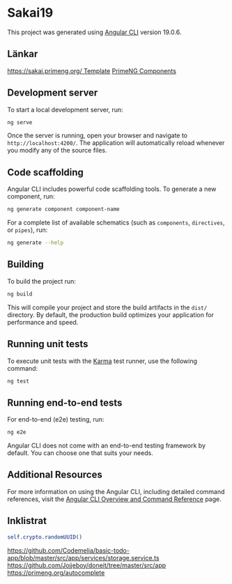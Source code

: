 # Sakai19

This project was generated using [Angular CLI](https://github.com/angular/angular-cli) version 19.0.6.



## Länkar
[https://sakai.primeng.org/ Template](https://sakai.primeng.org/)
[PrimeNG Components](https://primeng.org/autocomplete)



## Development server

To start a local development server, run:

```bash
ng serve
```

Once the server is running, open your browser and navigate to `http://localhost:4200/`. The application will automatically reload whenever you modify any of the source files.

## Code scaffolding

Angular CLI includes powerful code scaffolding tools. To generate a new component, run:

```bash
ng generate component component-name
```

For a complete list of available schematics (such as `components`, `directives`, or `pipes`), run:

```bash
ng generate --help
```

## Building

To build the project run:

```bash
ng build
```

This will compile your project and store the build artifacts in the `dist/` directory. By default, the production build optimizes your application for performance and speed.

## Running unit tests

To execute unit tests with the [Karma](https://karma-runner.github.io) test runner, use the following command:

```bash
ng test
```

## Running end-to-end tests

For end-to-end (e2e) testing, run:

```bash
ng e2e
```

Angular CLI does not come with an end-to-end testing framework by default. You can choose one that suits your needs.

## Additional Resources

For more information on using the Angular CLI, including detailed command references, visit the [Angular CLI Overview and Command Reference](https://angular.dev/tools/cli) page.


## Inklistrat

```bash
self.crypto.randomUUID()
```


https://github.com/Codemelia/basic-todo-app/blob/master/src/app/services/storage.service.ts
https://github.com/Jojjeboy/doneit/tree/master/src/app
https://primeng.org/autocomplete